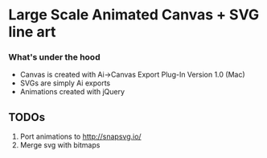 # Large Scale Animated Canvas + SVG line art

### What's under the hood

* Canvas is created with Ai->Canvas Export Plug-In Version 1.0 (Mac)
* SVGs are simply Ai exports
* Animations created with jQuery


## TODOs


1. Port animations to http://snapsvg.io/
2. Merge svg with bitmaps 

